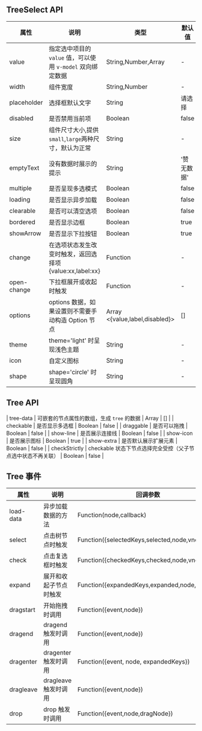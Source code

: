 ## TreeSelect API
| 属性        | 说明                                                       | 类型                           | 默认值     |
| ----------- | ---------------------------------------------------------- | ------------------------------ | ---------- |
| value       | 指定选中项目的 `value` 值，可以使用 `v-model` 双向绑定数据 | String,Number,Array                  | -          |
| width       | 组件宽度                                                   | String,Number                  | -          |
| placeholder | 选择框默认文字                                             | String                         | 请选择     |
| disabled    | 是否禁用当前项                                             | Boolean                        | false      |
| size        | 组件尺寸大小,提供`small`,`large`两种尺寸，默认为正常       | String                         | -          |
| emptyText   | 没有数据时展示的提示                                       | String                         | '赞无数据' |
| multiple    | 是否呈现多选模式                                           | Boolean                        | false      |
| loading     | 是否显示异步加载                                           | Boolean                        | false      |
| clearable   | 是否可以清空选项                                           | Boolean                        | false      |
| bordered    | 是否显示边框                                               | Boolean                        | true       |
| showArrow   | 是否显示下拉按钮                                           | Boolean                        | true       |
| change      | 在选项状态发生改变时触发，返回选择项{value:xx,label:xx}    | Function                       | -          |
| open-change | 下拉框展开或收起时触发                                     | Function                       | -          |
| options     | options 数据，如果设置则不需要手动构造 Option 节点         | Array <{value,label,disabled}> | []         |
| theme       | theme='light' 时呈现浅色主题                               | String                         | -          |
| icon        | 自定义图标                                                 | String                         | -          |
| shape       | shape='circle' 时呈现圆角                                  | String                         | -          |



## Tree API

| tree-data          | 可嵌套的节点属性的数组，生成 `tree` 的数据                   | Array   | []     |
| checkable     | 是否显示多选框                                               | Boolean | false  |
| draggable     | 是否可以拖拽                                                 | Boolean | false  |
| show-line     | 是否展示连接线                                               | Boolean | false  |
| show-icon     | 是否展示图标                                                 | Boolean | true   |
| show-extra    | 是否默认展示扩展元素                                         | Boolean | false  |
| checkStrictly | checkable 状态下节点选择完全受控（父子节点选中状态不再关联） | Boolean | false  |

## Tree 事件
| 属性      | 说明                   | 回调参数                                     |
| --------- | ---------------------- | -------------------------------------------- |
| load-data | 异步加载数据的方法     | Function(node,callback)                      |
| select    | 点击树节点时触发       | Function({selectedKeys,selected,node,vnode}) |
| check     | 点击复选框时触发       | Function({checkedKeys,checked,node,vnode})   |
| expand    | 展开和收起子节点时触发 | Function({expandedKeys,expanded,node,vnode}) |
| dragstart | 开始拖拽时调用         | Function({event,node})                       |
| dragend   | dragend 触发时调用     | Function({event,node})                       |
| dragenter | dragenter 触发时调用   | Function({event, node, expandedKeys})        |
| dragleave | dragleave 触发时调用   | Function({event,node})                       |
| drop      | drop 触发时调用        | Function({event,node,dragNode})              |